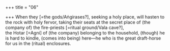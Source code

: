+++
title = "06"

+++
When they [=the gods/Aṅgirases?], seeking a holy place, will hasten to  the rock with holy fervor, taking their seats at the secret place of (the  company of) the fire-priests [=ritual ground/Vala cave?],  
the Hotar [=Agni] of (the company) belonging to the household,  (though) he is hard to kindle, (comes into being) here—he who is the  great draft-horse for us in the (ritual) enclosures.  